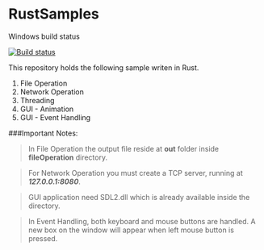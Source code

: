 # RustSamples

Windows build status

[![Build status](https://ci.appveyor.com/api/projects/status/vt0x2jlx8lg7d9w9?svg=true)](https://ci.appveyor.com/project/shankar2105/rustsamples)

This repository holds the following sample writen in Rust.

1. File Operation
2. Network Operation
3. Threading
4. GUI - Animation
5. GUI - Event Handling

###Important Notes:

> In File Operation the output file reside at __out__ folder inside __fileOperation__ directory.

> For Network Operation you must create a TCP server, running at ___127.0.0.1:8080___.

> GUI application need SDL2.dll which is already available inside the directory.

> In Event Handling, both keyboard and mouse buttons are handled. A new box on the window will appear when left mouse button is pressed.

